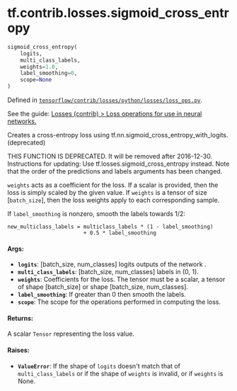 <div itemscope itemtype="http://developers.google.com/ReferenceObject">
<meta itemprop="name" content="tf.contrib.losses.sigmoid_cross_entropy" />
</div>

# tf.contrib.losses.sigmoid_cross_entropy

``` python
sigmoid_cross_entropy(
    logits,
    multi_class_labels,
    weights=1.0,
    label_smoothing=0,
    scope=None
)
```



Defined in [`tensorflow/contrib/losses/python/losses/loss_ops.py`](https://www.tensorflow.org/code/tensorflow/contrib/losses/python/losses/loss_ops.py).

See the guide: [Losses (contrib) > Loss operations for use in neural networks.](../../../../../api_guides/python/contrib.losses.md#Loss_operations_for_use_in_neural_networks_)

Creates a cross-entropy loss using tf.nn.sigmoid_cross_entropy_with_logits. (deprecated)

THIS FUNCTION IS DEPRECATED. It will be removed after 2016-12-30.
Instructions for updating:
Use tf.losses.sigmoid_cross_entropy instead. Note that the order of the predictions and labels arguments has been changed.

`weights` acts as a coefficient for the loss. If a scalar is provided,
then the loss is simply scaled by the given value. If `weights` is a
tensor of size [`batch_size`], then the loss weights apply to each
corresponding sample.

If `label_smoothing` is nonzero, smooth the labels towards 1/2:

    new_multiclass_labels = multiclass_labels * (1 - label_smoothing)
                            + 0.5 * label_smoothing

#### Args:

* <b>`logits`</b>: [batch_size, num_classes] logits outputs of the network .
* <b>`multi_class_labels`</b>: [batch_size, num_classes] labels in (0, 1).
* <b>`weights`</b>: Coefficients for the loss. The tensor must be a scalar, a tensor of
    shape [batch_size] or shape [batch_size, num_classes].
* <b>`label_smoothing`</b>: If greater than 0 then smooth the labels.
* <b>`scope`</b>: The scope for the operations performed in computing the loss.


#### Returns:

A scalar `Tensor` representing the loss value.


#### Raises:

* <b>`ValueError`</b>: If the shape of `logits` doesn't match that of
    `multi_class_labels` or if the shape of `weights` is invalid, or if
    `weights` is None.